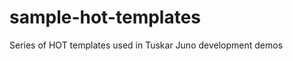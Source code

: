 sample-hot-templates
====================

Series of HOT templates used in Tuskar Juno development demos
